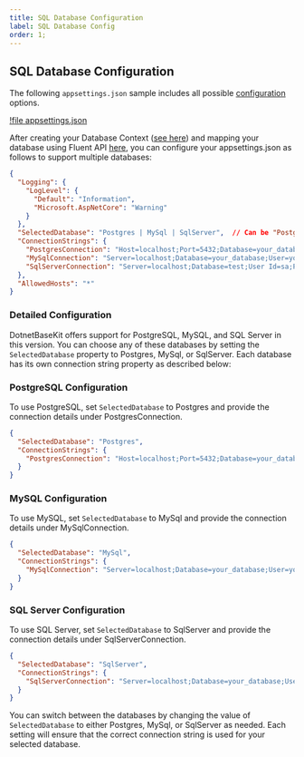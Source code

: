 ```yaml
---
title: SQL Database Configuration
label: SQL Database Config
order: 1;
---
```


## SQL Database Configuration

The following `appsettings.json` sample includes all possible [configuration](../full-appsettings-config) options.

[!file appsettings.json](../static/appsettings.json)

After creating your Database Context ([see here](../components/infra-sql/#usage)) and mapping your database using Fluent API [here](../how-to-use/database-mapping), you can configure your appsettings.json as follows to support multiple databases:

```json
{
  "Logging": {
    "LogLevel": {
      "Default": "Information",
      "Microsoft.AspNetCore": "Warning"
    }
  },
  "SelectedDatabase": "Postgres | MySql | SqlServer",  // Can be "Postgres", "MySql", or "SqlServer"
  "ConnectionStrings": {
    "PostgresConnection": "Host=localhost;Port=5432;Database=your_database;Username=your_database;Password=postgres;",
    "MySqlConnection": "Server=localhost;Database=your_database;User=your_user;Password=your_user;",
    "SqlServerConnection": "Server=localhost;Database=test;User Id=sa;Password=your_password;"
  },
  "AllowedHosts": "*"
}
```

### Detailed Configuration

DotnetBaseKit offers support for PostgreSQL, MySQL, and SQL Server in this version. You can choose any of these databases by setting the `SelectedDatabase` property to Postgres, MySql, or SqlServer. Each database has its own connection string property as described below:

### PostgreSQL Configuration

To use PostgreSQL, set `SelectedDatabase` to Postgres and provide the connection details under PostgresConnection.

```json #
{
  "SelectedDatabase": "Postgres",
  "ConnectionStrings": {
    "PostgresConnection": "Host=localhost;Port=5432;Database=your_database;Username=your_username;Password=your_password;"
  }
}
```

### MySQL Configuration

To use MySQL, set `SelectedDatabase` to MySql and provide the connection details under MySqlConnection.

```json #
{
  "SelectedDatabase": "MySql",
  "ConnectionStrings": {
    "MySqlConnection": "Server=localhost;Database=your_database;User=your_user;Password=your_password;"
  }
}
```

### SQL Server Configuration

To use SQL Server, set `SelectedDatabase` to SqlServer and provide the connection details under SqlServerConnection.

```json #
{
  "SelectedDatabase": "SqlServer",
  "ConnectionStrings": {
    "SqlServerConnection": "Server=localhost;Database=your_database;User Id=your_user;Password=your_password;"
  }
}
```

You can switch between the databases by changing the value of `SelectedDatabase` to either Postgres, MySql, or SqlServer as needed. Each setting will ensure that the correct connection string is used for your selected database.
